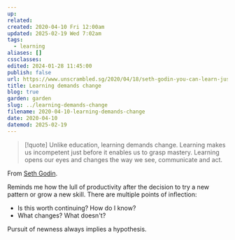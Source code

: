 ```yaml
---
up: 
related: 
created: 2020-04-10 Fri 12:00am
updated: 2025-02-19 Wed 7:02am
tags:
  - learning
aliases: []
cssclasses: 
edited: 2024-01-28 11:45:00
publish: false
url: https://www.unscrambled.sg/2020/04/18/seth-godin-you-can-learn-just-about-anything-now-so-what-did-you-learn-today/
title: Learning demands change
blog: true
garden: garden
slug: ../learning-demands-change
filename: 2020-04-10-learning-demands-change
date: 2020-04-10
datemod: 2025-02-19
---
```


> [!quote]
> Unlike education, learning demands change. Learning makes us incompetent just before it enables us to grasp mastery. Learning opens our eyes and changes the way we see, communicate and act.

From [Seth Godin](https://www.unscrambled.sg/2020/04/18/seth-godin-you-can-learn-just-about-anything-now-so-what-did-you-learn-today/). 

Reminds me how the lull of productivity after the decision to try a new pattern or grow a new skill. There are multiple points of inflection: 

- Is this worth continuing? How do I know? 
- What changes? What doesn't?

Pursuit of newness always implies a hypothesis.
